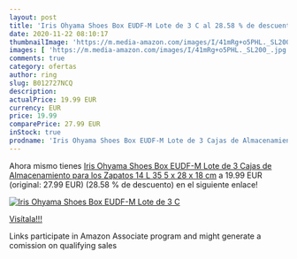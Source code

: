```yaml
---
layout: post
title: 'Iris Ohyama Shoes Box EUDF-M Lote de 3 C al 28.58 % de descuento'
date: 2020-11-22 08:10:17
thumbnailImage: 'https://m.media-amazon.com/images/I/41mRg+o5PHL._SL200_.jpg'
images: [ 'https://m.media-amazon.com/images/I/41mRg+o5PHL._SL200_.jpg' ]
comments: true
category: ofertas
author: ring
slug: B012727NCQ
description:
actualPrice: 19.99 EUR
currency: EUR
price: 19.99
comparePrice: 27.99 EUR
inStock: true
prodname: 'Iris Ohyama Shoes Box EUDF-M Lote de 3 Cajas de Almacenamiento para los Zapatos  14 L  35 5 x 28 x 18 cm'
---
```


Ahora mismo tienes [Iris Ohyama Shoes Box EUDF-M Lote de 3 Cajas de Almacenamiento para los Zapatos  14 L  35 5 x 28 x 18 cm](https://www.amazon.es/dp/B012727NCQ/?tag=tolees-21) a 19.99 EUR (original: 27.99 EUR) (28.58 %  de descuento) en el siguiente enlace!

[![Iris Ohyama Shoes Box EUDF-M Lote de 3 C](https://m.media-amazon.com/images/I/41mRg+o5PHL._SL200_.jpg)](https://www.amazon.es/dp/B012727NCQ/?tag=tolees-21)

[Visítala!!!](https://www.amazon.es/dp/B012727NCQ/?tag=tolees-21)

Links participate in Amazon Associate program and might generate a comission on qualifying sales
